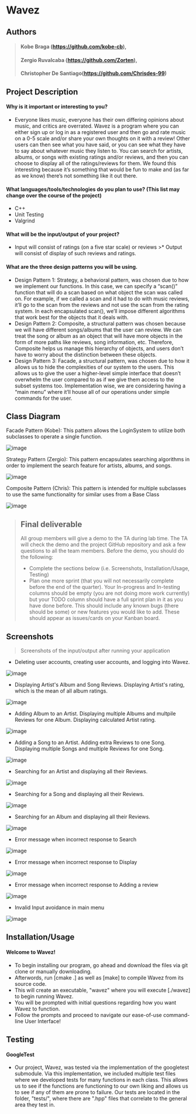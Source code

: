 # Wavez

 ## Authors 
 > #### Kobe Braga (https://github.com/kobe-cb), 
 > #### Zergio Ruvalcaba (https://github.com/Zorten), 
 > #### Christopher De Santiago(https://github.com/Chrisdes-99)  
 
## Project Description
  #### Why is it important or interesting to you?
- Everyone likes music, everyone has their own differing opinions about music, and critics are overrated. Wavez is a program where you can either sign up or log in as a registered user and then go and rate music on a 0-5 scale and/or share your own thoughts on it with a review! Other users can then see what you have said, or you can see what they have to say about whatever music they listen to. You can search for artists, albums, or songs with existing ratings and/or reviews, and then you can choose to display all of the ratings/reviews for them. We found this interesting because it’s something that would be fun to make and (as far as we know) there’s not something like it out there. 

#### What languages/tools/technologies do you plan to use? (This list may change over the course of the project)
   - C++
   - Unit Testing
   - Valgrind
   
#### What will be the input/output of your project?
- Input will consist of ratings (on a five star scale) or reviews >* Output will consist of display of such reviews and ratings.

#### What are the three design patterns you will be using.
- Design Pattern 1: Strategy, a behavioral pattern, was chosen due to how we implement our functions. In this case, we can specify a 
“scan()” function that will do a scan based on what object the scan was called on. For example, if we called a scan and it had to do with music reviews, it’ll go to the scan from the reviews and not use the scan from the rating system. In each encapsulated scan(), we’ll impose different algorithms that work best for the objects that it deals with.
- Design Pattern 2: Composite, a structural pattern was chosen because we will have different songs/albums that the user can review. We can treat the song or album as an object that will have more objects in the form of more paths like reviews, song information, etc.  Therefore, Composite helps us manage this hierarchy of objects, and users don’t have to worry about the distinction between these objects. 
- Design Pattern 3: Facade, a structural pattern, was chosen due to how it allows us to hide the complexities of our system to the users. This allows us to give the user a higher-level simple interface that doesn’t overwhelm the user compared to as if we give them access to the subset systems too. Implementation wise, we are considering having a “main menu” where it’ll house all of our operations under simple commands for the user.

## Class Diagram

 Facade Pattern (Kobe): This pattern allows the LoginSystem to utilize both subclasses to operate a single function.
   
 ![image](./images/Facade.png)
 
 Strategy Pattern (Zergio): This pattern encapsulates searching algorithms in order to implement the search feature for artists, albums, and songs.
  
 ![image](./images/Strategy.png)
 
 Composite Pattern (Chris): This pattern is intended for multiple subclasses to use the same functionality for similar uses from a Base Class
  
  ![image](./images/Composite_Pattern.png)
 
 > ## Final deliverable
 > All group members will give a demo to the TA during lab time. The TA will check the demo and the project GitHub repository and ask a few questions to all the team members. 
 > Before the demo, you should do the following:
 > * Complete the sections below (i.e. Screenshots, Installation/Usage, Testing)
 > * Plan one more sprint (that you will not necessarily complete before the end of the quarter). Your In-progress and In-testing columns should be empty (you are not doing more work currently) but your TODO column should have a full sprint plan in it as you have done before. This should include any known bugs (there should be some) or new features you would like to add. These should appear as issues/cards on your Kanban board. 
 ## Screenshots
 > Screenshots of the input/output after running your application
 
 - Deleting user accounts, creating user accounts, and logging into Wavez.
 
 ![image](./images/accounts.JPG)
 
 
 - Displaying Artist's Album and Song Reviews. Displaying Artist's rating, which is the mean of all album ratings.
 
 ![image](./images/display.PNG)
 
 - Adding Album to an Artist. Displaying multiple Albums and multpile Reviews for one Album. Displaying calculated Artist rating.
 
 ![image](./images/addAlbum.PNG)
 
 - Adding a Song to an Artist. Adding extra Reviews to one Song. Displaying multiple Songs and multiple Reviews for one Song.
 
 ![image](./images/addSong.PNG)
 
 - Searching for an Artist and displaying all their Reviews.
 
 ![image](./images/searchArtist.PNG)

 - Searching for a Song and displaying all their Reviews.

 ![image](./images/songSearch.png)

 - Searching for an Album and displaying all their Reviews.

 ![image](./images/albumSearch.png)

 - Error message when incorrect response to Search

 ![image](./images/searchError.png)

 - Error message when incorrect response to Display

 ![image](./images/displayError.png)

 - Error message when incorrect response to Adding a review

 ![image](./images/addError.png)

 - Invalid Input avoidance in main menu

 ![image](./images/menuError.png)

## Installation/Usage
#### Welcome to Wavez!
 * To begin installing our program, go ahead and download the files via git clone or manually downloading.
 * Afterwords, run [cmake .] as well as [make] to compile Wavez from its source code.
 * This will create an executable, "wavez" where you will execute [./wavez] to begin running Wavez.
 * You will be prompted with initial questions regarding how you want Wavez to function.
 * Follow the prompts and proceed to navigate our ease-of-use command-line User Interface!


## Testing
#### GoogleTest
 - Our project, Wavez, was tested via the implementation of the googletest submodule. Via this implementation, we included multiple test files where we developed tests for many functions in each class. This allows us to see if the functions are functioning to our own liking and allows us to see if any of them are prone to failure. Our tests are located in the folder, "tests/", where there are ".hpp" files that correlate to the general area they test in.
